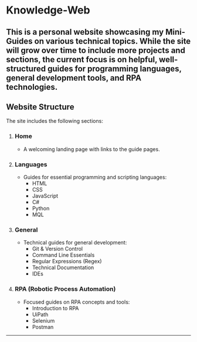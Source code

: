 # Knowledge-Web

This is a personal website showcasing my **Mini-Guides** on various technical topics. While the site will grow over time to include more projects and sections, the current focus is on helpful, well-structured guides for programming languages, general development tools, and RPA technologies.
---

## **Website Structure**

The site includes the following sections:

1. ### **Home**  
   - A welcoming landing page with links to the guide pages.

2. ### **Languages**  
   - Guides for essential programming and scripting languages:
     - HTML  
     - CSS  
     - JavaScript  
     - C#  
     - Python  
     - MQL  

3. ### **General**  
   - Technical guides for general development:  
     - Git & Version Control  
     - Command Line Essentials  
     - Regular Expressions (Regex)  
     - Technical Documentation
     - IDEs

4. ### **RPA (Robotic Process Automation)**  
   - Focused guides on RPA concepts and tools:  
     - Introduction to RPA  
     - UiPath  
     - Selenium
     - Postman

---
